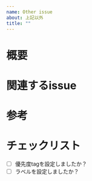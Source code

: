 ```yaml
---
name: Other issue
about: 上記以外
title: ""
---
```


# 概要
<!-- ここに機能の概要を書いてね -->

# 関連するissue
<!-- 関連するissueがあればここに書いてね -->
<!-- ex. #{issue番号} -->

# 参考
<!-- 参考資料などはここに書いてね -->

# チェックリスト
- [ ] 優先度tagを設定しましたか？
- [ ] ラベルを設定しましたか？
